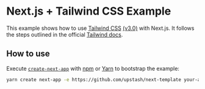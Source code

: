 # Next.js + Tailwind CSS Example

This example shows how to use [Tailwind CSS](https://tailwindcss.com/)
[(v3.0)](https://tailwindcss.com/blog/tailwindcss-v3) with Next.js. It follows
the steps outlined in the official
[Tailwind docs](https://tailwindcss.com/docs/guides/nextjs).

## How to use

Execute
[`create-next-app`](https://github.com/vercel/next.js/tree/canary/packages/create-next-app)
with [npm](https://docs.npmjs.com/cli/init) or
[Yarn](https://yarnpkg.com/lang/en/docs/cli/create/) to bootstrap the example:

```bash
yarn create next-app -e https://github.com/upstash/next-template your-app-name
```
